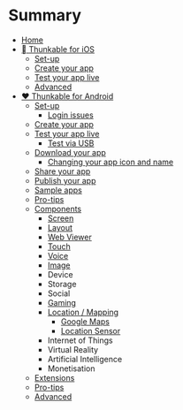 # Summary

* [Home](README.md)
* [ Thunkable for iOS](chapter1.md)
  * [Set-up](chapter1/set-up.md)
  * [Create your app](chapter1/creating-your-app.md)
  * [Test your app live](chapter1/testing-your-app.md)
  * [Advanced](chapter1/advanced.md)
* [❤ Thunkable for Android](thunkable-for-android.md)
  * [Set-up](thunkable-for-android/set-up.md)
    * [Login issues](thunkable-for-android/set-up/login-issues.md)
  * [Create your app](thunkable-for-android/create-your-app.md)
  * [Test your app live](thunkable-for-android/test-your-app.md)
    * [Test via USB](thunkable-for-android/test-your-app/test-via-usb.md)
  * [Download your app](thunkable-for-android/download-your-app.md)
    * [Changing your app icon and name](thunkable-for-android/download-your-app/changing-your-app-icon-and-name.md)
  * [Share your app](thunkable-for-android/share-your-app.md)
  * [Publish your app](thunkable-for-android/publish-your-app.md)
  * [Sample apps](thunkable-for-android/sample-apps.md)
  * [Pro-tips](thunkable-for-android/best-practices.md)
  * [Components](components.md)
    * [Screen](components/screen.md)
    * [Layout](components/layout.md)
    * [Web Viewer](components/webview.md)
    * [Touch](components/touch.md)
    * [Voice](components/voice-+-audio.md)
    * [Image](components/image-+-video.md)
    * Device
    * Storage
    * Social
    * [Gaming](components/gaming.md)
    * [Location / Mapping](components/mapping.md)
      * [Google Maps](components/mapping/google-maps.md)
      * [Location Sensor](components/mapping/location-sensor.md)
    * Internet of Things
    * Virtual Reality
    * Artificial Intelligence
    * Monetisation
  * [Extensions](thunkable-for-android/extensions.md)
  * [Pro-tips](thunkable-for-android/best-practices.md)
  * [Advanced](thunkable-for-android/advanced.md)

